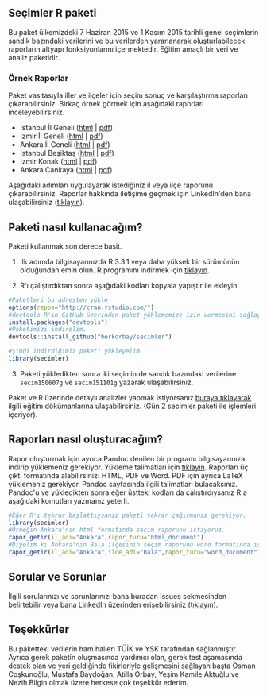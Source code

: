 ## Seçimler R paketi

Bu paket ülkemizdeki 7 Haziran 2015 ve 1 Kasım 2015 tarihli genel seçimlerin sandık bazındaki verilerini ve bu verilerden yararlanarak oluşturlabilecek raporların altyapı fonksiyonlarını içermektedir. Eğitim amaçlı bir veri ve analiz paketidir.

### Örnek Raporlar

Paket vasıtasıyla iller ve ilçeler için seçim sonuç ve karşılaştırma raporları çıkarabilirsiniz. Birkaç örnek görmek için aşağıdaki raporları inceleyebilirsiniz.

 + İstanbul İl Geneli ([html](https://berkorbay.github.io/secimler/ornek_raporlar/Istanbul_il_raporu.html) \| [pdf](https://berkorbay.github.io/secimler/ornek_raporlar/Istanbul_il_raporu.pdf))
 + İzmir İl Geneli ([html](https://berkorbay.github.io/secimler/ornek_raporlar/Izmir_il_raporu.html) \| [pdf](https://berkorbay.github.io/secimler/ornek_raporlar/Izmir_il_raporu.pdf))
 + Ankara İl Geneli ([html](https://berkorbay.github.io/secimler/ornek_raporlar/Ankara_il_raporu.html) \| [pdf](https://berkorbay.github.io/secimler/ornek_raporlar/Ankara_il_raporu.pdf))
 + İstanbul Beşiktaş ([html](https://berkorbay.github.io/secimler/ornek_raporlar/Istanbul_Besiktas_ilce_raporu.html) \| [pdf](https://berkorbay.github.io/secimler/ornek_raporlar/Istanbul_Besiktas_ilce_raporu.pdf))
 + İzmir Konak ([html](https://berkorbay.github.io/secimler/ornek_raporlar/Izmir_Konak_ilce_raporu.html) \| [pdf](https://berkorbay.github.io/secimler/ornek_raporlar/Izmir_Konak_ilce_raporu.pdf))
 + Ankara Çankaya ([html](https://berkorbay.github.io/secimler/ornek_raporlar/Ankara_Cankaya_ilce_raporu.html) \| [pdf](https://berkorbay.github.io/secimler/ornek_raporlar/Ankara_Cankaya_ilce_raporu.pdf))

Aşağıdaki adımları uygulayarak istediğiniz il veya ilçe raporunu çıkarabilirsiniz. Raporlar hakkında iletişime geçmek için LinkedIn'den bana ulaşabilirsiniz ([tıklayın](https://www.linkedin.com/in/berkorbay)).

## Paketi nasıl kullanacağım?

Paketi kullanmak son derece basit.

1. İlk adımda bilgisayarınızda R 3.3.1 veya daha yüksek bir sürümünün olduğundan emin olun. R programını indirmek için [tıklayın](https://cloud.r-project.org/).

2. R'ı çalıştırdıktan sonra aşağıdaki kodları kopyala yapıştır ile ekleyin.

  ```r
  #Paketleri bu adresten yükle
  options(repos="http://cran.rstudio.com/")
  #devtools R'ın GitHub üzerinden paket yüklememize izin vermesini sağlayacak.
  install.packages("devtools")
  #Paketimizi indirelim.
  devtools::install_github("berkorbay/secimler")

  #Şimdi indirdiğimiz paketi yükleyelim
  library(secimler)
  ```

3. Paketi yükledikten sonra iki seçimin de sandık bazındaki verilerine `secim150607g` ve `secim151101g` yazarak ulaşabilirsiniz.

Paket ve R üzerinde detaylı analizler yapmak istiyorsanız [buraya tıklayarak](https://r338.github.io/ab-2017/) ilgili eğitim dökümanlarına ulaşabilirsiniz. (Gün 2 secimler paketi ile işlemleri içeriyor).

## Raporları nasıl oluşturacağım?

Rapor oluşturmak için ayrıca Pandoc denilen bir programı bilgisayarınıza indirip yüklemeniz gerekiyor. Yükleme talimatları için [tıklayın](http://pandoc.org/installing.html). Raporları üç çıktı formatında alabilirsiniz: HTML, PDF ve Word. PDF için ayrıca LaTeX yüklemeniz gerekiyor. Pandoc sayfasında ilgili talimatları bulacaksınız. Pandoc'u ve yükledikten sonra eğer üstteki kodları da çalıştırdıysanız R'a aşağıdaki komutları yazmanız yeterli.

  ```r
  #Eğer R'ı tekrar başlattıysanız paketi tekrar çağırmanız gerekiyor.
  library(secimler)
  #Örneğin Ankara'nın html formatında seçim raporunu istiyoruz.
  rapor_getir(il_adi="Ankara",rapor_turu="html_document")
  #Diyelim ki Ankara'nın Bala ilçesinin seçim raporunu word formatında istiyoruz
  rapor_getir(il_adi="Ankara",ilce_adi="Bala",rapor_turu="word_document")
  ```

## Sorular ve Sorunlar

İlgili sorularınızı ve sorunlarınızı bana buradan Issues sekmesinden belirtebilir veya bana LinkedIn üzerinden erişebilirsiniz ([tıklayın](https://www.linkedin.com/in/berkorbay)).

## Teşekkürler

Bu paketteki verilerin ham halleri TÜİK ve YSK tarafından sağlanmıştır. Ayrıca gerek paketin oluşmasında yardımcı olan, gerek test aşamasında destek olan ve yeri geldiğinde fikirleriyle gelişmesini sağlayan başta Osman Coşkunoğlu, Mustafa Baydoğan, Atilla Orbay, Yeşim Kamile Aktuğlu ve Nezih Bilgin olmak üzere herkese çok teşekkür ederim.
